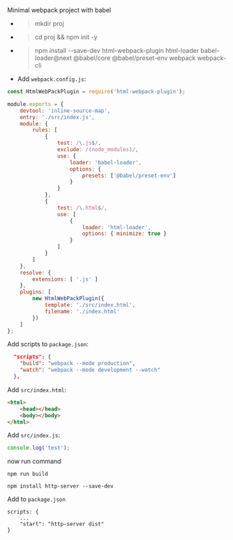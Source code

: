 Minimal webpack project with babel

- >mkdir proj
- >cd proj && npm init -y
- >npm install --save-dev html-webpack-plugin html-loader babel-loader@next @babel/core @babel/preset-env webpack webpack-cli
- Add `webpack.config.js`:

```javascript
const HtmlWebPackPlugin = require('html-webpack-plugin');

module.exports = {
    devtool: 'inline-source-map',
    entry: './src/index.js',
    module: {
        rules: [
            {
                test: /\.js$/,
                exclude: /(node_modules)/,
                use: {
                    loader: 'babel-loader',
                    options: {
                        presets: ['@babel/preset-env']
                    }
                }
            },
            {
                test: /\.html$/,
                use: [
                    {
                        loader: 'html-loader',
                        options: { minimize: true }
                    }
                ]
            }
        ]
    },
    resolve: {
        extensions: [ '.js' ]
    },
    plugins: [
        new HtmlWebPackPlugin({
            template: './src/index.html',
            filename: './index.html'
        })
    ]
};
```


Add scripts to `package.json`:
```json
  "scripts": {
    "build": "webpack --mode production",
    "watch": "webpack --mode development --watch"
  },
```

Add `src/index.html`:

```html
<html>
    <head></head>
    <body></body>
</html>
```

Add `src/index.js`:

```typescript
console.log('test');
```

now run command
```
npm run build
```

```
npm install http-server --save-dev
```

Add to `package.json`
```
scripts: {
    ...
    "start": "http-server dist"
}
```